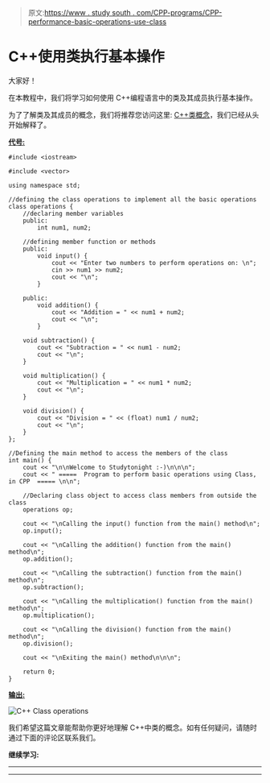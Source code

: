 > 原文:[https://www . study south . com/CPP-programs/CPP-performance-basic-operations-use-class](https://www.studytonight.com/cpp-programs/cpp-performing-basic-operations-using-class)

# C++使用类执行基本操作

大家好！

在本教程中，我们将学习如何使用 C++编程语言中的类及其成员执行基本操作。

为了了解类及其成员的概念，我们将推荐您访问这里: [C++类概念](https://www.studytonight.com/cpp/defining-class-and-object.php)，我们已经从头开始解释了。

<u>**代号:**</u>

```
#include <iostream>

#include <vector>

using namespace std;

//defining the class operations to implement all the basic operations
class operations {
    //declaring member variables
    public:
        int num1, num2;

    //defining member function or methods
    public:
        void input() {
            cout << "Enter two numbers to perform operations on: \n";
            cin >> num1 >> num2;
            cout << "\n";
        }

    public:
        void addition() {
            cout << "Addition = " << num1 + num2;
            cout << "\n";
        }

    void subtraction() {
        cout << "Subtraction = " << num1 - num2;
        cout << "\n";
    }

    void multiplication() {
        cout << "Multiplication = " << num1 * num2;
        cout << "\n";
    }

    void division() {
        cout << "Division = " << (float) num1 / num2;
        cout << "\n";
    }
};

//Defining the main method to access the members of the class
int main() {
    cout << "\n\nWelcome to Studytonight :-)\n\n\n";
    cout << " =====  Program to perform basic operations using Class, in CPP  ===== \n\n";

    //Declaring class object to access class members from outside the class
    operations op;

    cout << "\nCalling the input() function from the main() method\n";
    op.input();

    cout << "\nCalling the addition() function from the main() method\n";
    op.addition();

    cout << "\nCalling the subtraction() function from the main() method\n";
    op.subtraction();

    cout << "\nCalling the multiplication() function from the main() method\n";
    op.multiplication();

    cout << "\nCalling the division() function from the main() method\n";
    op.division();

    cout << "\nExiting the main() method\n\n\n";

    return 0;
}
```

<u>**输出:**</u>

![C++ Class operations](../Images/cd1fe007fc56b46669f3e58a705aceb7.png)

我们希望这篇文章能帮助你更好地理解 C++中类的概念。如有任何疑问，请随时通过下面的评论区联系我们。

**继续学习:**

* * *

* * *